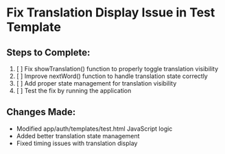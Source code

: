 # Fix Translation Display Issue in Test Template

## Steps to Complete:
1. [ ] Fix showTranslation() function to properly toggle translation visibility
2. [ ] Improve nextWord() function to handle translation state correctly
3. [ ] Add proper state management for translation visibility
4. [ ] Test the fix by running the application

## Changes Made:
- Modified app/auth/templates/test.html JavaScript logic
- Added better translation state management
- Fixed timing issues with translation display
